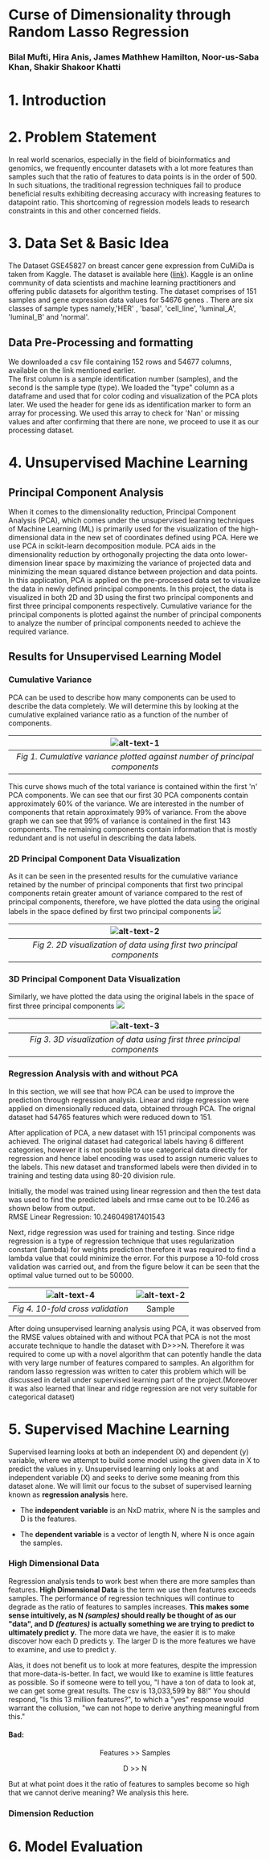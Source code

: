 # Curse of Dimensionality through Random Lasso Regression
### Bilal Mufti, Hira Anis, James Mathhew Hamilton, Noor-us-Saba Khan, Shakir Shakoor Khatti
# 1. Introduction
# 2. Problem Statement
In real world scenarios, especially in the field of bioinformatics and genomics, we frequently encounter datasets with a lot more features than samples such that the ratio of features to data points is in the order of 500. In such situations, the traditional regression techniques fail to produce beneficial results exhibiting decreasing accuracy with increasing features to datapoint ratio. This shortcoming of regression models leads to research constraints in this and other concerned fields. 
# 3. Data Set & Basic Idea
 The Dataset GSE45827 on breast cancer gene expression from CuMiDa is taken from Kaggle. The dataset is available here ([link](https://www.kaggle.com/brunogrisci/breast-cancer-gene-expression-cumida)). Kaggle is an online community of data scientists and machine learning practitioners and offering public datasets for algorithm testing. 
The dataset comprises of 151 samples and gene expression data values for 54676 genes . There are six classes of sample types namely,'HER' , 'basal', 'cell_line', 'luminal_A', 'luminal_B' and 'normal'.
## Data Pre-Processing and formatting
We downloaded a csv file containing 152 rows and 54677 columns, available on the link mentioned earlier.   
  The first column is a sample identification number (samples), and the second is the sample type (type). We loaded the "type" column as a dataframe and used that for color coding and visualization of the PCA plots later. We used the header for gene ids as identification marker to form an array for processing. We used this array to check for 'Nan' or missing values and after confirming that there are none, we proceed to use it as our processing dataset. 
# 4. Unsupervised Machine Learning
## Principal Component Analysis
When it comes to the dimensionality reduction, Principal Component Analysis (PCA), which comes under the unsupervised learning techniques of Machine Learning (ML) is primarily used for the visualization of the high-dimensional data in the new set of coordinates defined using PCA. Here we use PCA in scikit-learn decomposition module.  PCA aids in the dimensionality reduction by orthogonally projecting the data onto lower-dimension linear space by maximizing the variance of projected data and minimizing the mean squared distance between projection and data points.  
  In this application, PCA is applied on the pre-processed data set to visualize the data in newly defined principal components. In this project, the data is visualized in both 2D and 3D using the first two principal components and first three principal components respectively. Cumulative variance for the principal components is plotted against the number of principal components to analyze the number of principal components needed to achieve the required variance.
## Results for Unsupervised Learning Model
### Cumulative Variance
PCA can be used to describe how many components can be used to describe the data completely. We  will determine this by looking at the cumulative explained variance ratio as a function of the number of components. 

|![alt-text-1](cutoffvariance.png)|
|:--:|
|*Fig 1. Cumulative variance plotted against number of principal components*|

This curve shows much of the total variance is contained within the first 'n' PCA components. We can see that our first 30 PCA components contain approximately 60% of the variance. We are interested in the number of components that retain approximately 99% of variance. From the above graph we can see that 99% of variance is contained in the first 143 components. The remaining components contain information that is mostly redundant and is not useful in describing the data labels. 

### 2D Principal Component Data Visualization 
As it can be seen in the presented results for the cumulative variance retained by the number of principal components that first two principal components retain greater amount of variance compared to the rest of principal components, therefore, we have plotted the data using the original labels in the space defined by first two principal components <img src="https://render.githubusercontent.com/render/math?math=PC_{1} \text{ and } PC_{2}">

|![alt-text-2](PCA2D.png)|
|:--:|
|*Fig 2. 2D visualization of data using first two principal components*|

### 3D Principal Component Data Visualization 
Similarly, we have plotted the data using the original labels in the space of first three principal components <img src="https://render.githubusercontent.com/render/math?math=PC_{1}, PC_{2} \text{ and } PC_{3}">

|![alt-text-3](PCA3D.png)|
|:--:|
|*Fig 3. 3D visualization of data using first three principal components*|


### Regression Analysis with and without PCA
In this section, we will see that how PCA can be used to improve the prediction through regression analysis. Linear and ridge regression were applied on dimensionally reduced data, obtained through PCA. The orignal dataset had 54765 features which were reduced down to 151.  

After application of PCA, a new dataset with 151 principal components was achieved. The original dataset had categorical labels having 6 different categories, however it is not possible to use categorical data directly for regression and hence label encoding was used to assign numeric values to the labels. This new dataset and transformed labels were then divided in to training and testing data using 80-20 division rule. 

Initially, the model was trained using linear regression and then the test data was used to find the predicted labels and rmse came out to be 10.246 as shown below from output.  
RMSE Linear Regression: 10.246049817401543  

Next, ridge regression was used for training and testing. Since ridge regression is a type of regression technique that uses regularization constant (lambda) for weights prediction therefore it was required to find a lambda value that could minimize the error. For this purpose a 10-fold cross validation was carried out, and from the figure below it can be seen that the optimal value turned out to be 50000.  

|![alt-text-4](Crossvalidation.png "title-1") | ![alt-text-2](Datatable.PNG "title-2")|
|:--:|:--:|
|*Fig 4. 10-fold cross validation*| Sample |

After doing unsupervised learning analysis using PCA, it was observed from the RMSE values obtained with and without PCA that PCA is not the most accurate technique to handle the dataset with D>>>N. Therefore it was required to come up with a novel algorithm that can potently handle the data with very large number of features compared to samples. An algorithm for random lasso regression was written to cater this problem which will be discussed in detail under supervised learning part of the project.(Moreover it was also learned that linear and ridge regression are not very suitable for categorical dataset)




# 5. Supervised Machine Learning
Supervised learning looks at both an independent (X) and dependent (y) variable, where we attempt to build some model using the given data in X to predict the values in y. Unsupervised learning only looks at and independent variable (X) and seeks to derive some meaning from this dataset alone. We will limit our focus to the subset of supervised learning known as **regression analysis** here.

* The **independent variable** is an NxD matrix, where N is the samples and D is the features.

* The **dependent variable**  is a vector of length N, where N is once again the samples.

### High Dimensional Data

Regression analysis tends to work best when there are more samples than features. **High Dimensional Data** is the term we use then features exceeds samples. The performance of regression techniques will continue to degrade as the ratio of features to samples increases. **This makes some sense intuitively, as N _(samples)_ should really be thought of as our "data", and D _(features)_ is actually something we are trying to predict to ultimately predict y.** The more data we have, the easier it is to make discover how each D predicts y. The larger D is the more features we have to examine, and use to predict y.

Alas, it does not benefit us to look at more features, despite the impression that more-data-is-better. In fact, we would like to examine is little features as possible. So if someone were to tell you, "I have a ton of data to look at, we can get some great results. The csv is 13,033,599 by 88!" You should respond, "Is this 13 million features?", to which a "yes" response would warrant the collusion, "we can not hope to derive anything meaningful from this."

#### Bad:

<p style="text-align: center;">Features >> Samples</p>  
<p style="text-align: center;">D >> N</p>  

But at what point does it the ratio of features to samples become so high that we cannot derive meaning? We analysis this here.

### Dimension Reduction






# 6. Model Evaluation
